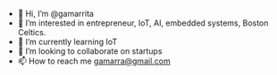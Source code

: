- 👋 Hi, I’m @gamarrita
- 👀 I’m interested in entrepreneur, IoT, AI, embedded systems, Boston Celtics.
- 🌱 I’m currently learning IoT
- 💞️ I’m looking to collaborate on startups
- 📫 How to reach me gamarra@gmail.com

<!---
gamarrita/gamarrita is a ✨ special ✨ repository because its `README.md` (this file) appears on your GitHub profile.
You can click the Preview link to take a look at your changes.
--->
